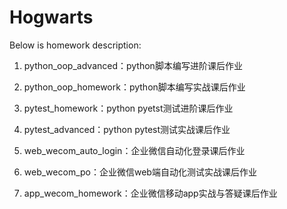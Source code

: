# Hogwarts
Below is homework description:

1. python_oop_advanced：python脚本编写进阶课后作业

2. python_oop_homework：python脚本编写实战课后作业

3. pytest_homework：python pyetst测试进阶课后作业

4. pytest_advanced：python pytest测试实战课后作业

5. web_wecom_auto_login：企业微信自动化登录课后作业

6. web_wecom_po：企业微信web端自动化测试实战课后作业

7. app_wecom_homework：企业微信移动app实战与答疑课后作业